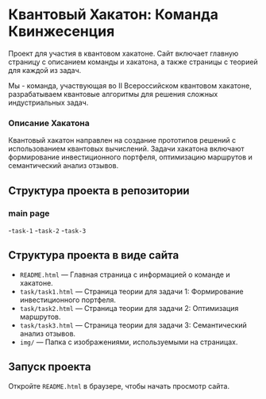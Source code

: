 # Квантовый Хакатон: Команда Квинжесенция

Проект для участия в квантовом хакатоне. Сайт включает главную страницу с описанием команды и хакатона, а также страницы с теорией для каждой из задач.

Мы - команда, участвующая во II Всероссийском квантовом хакатоне, разрабатываем квантовые алгоритмы для решения сложных индустриальных задач.
### Описание Хакатона
Квантовый хакатон направлен на создание прототипов решений с использованием квантовых вычислений. Задачи хакатона включают формирование инвестиционного портфеля, оптимизацию маршрутов и семантический анализ отзывов.
 
## Структура проекта в репозитории
### main page
-`task-1`
-`task-2`
-`task-3`

## Структура проекта в виде сайта
- `README.html` — Главная страница с информацией о команде и хакатоне.
- `task/task1.html` — Страница теории для задачи 1: Формирование инвестиционного портфеля.
- `task/task2.html` — Страница теории для задачи 2: Оптимизация маршрутов.
- `task/task3.html` — Страница теории для задачи 3: Семантический анализ отзывов.
- `img/` — Папка с изображениями, используемыми на страницах.


## Запуск проекта
Откройте `README.html` в браузере, чтобы начать просмотр сайта.
